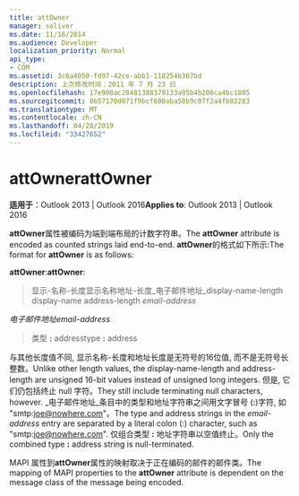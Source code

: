 ```yaml
---
title: attOwner
manager: soliver
ms.date: 11/16/2014
ms.audience: Developer
localization_priority: Normal
api_type:
- COM
ms.assetid: 3c6a4050-fd97-42ce-abb1-118254b367bd
description: 上次修改时间：2011 年 7 月 23 日
ms.openlocfilehash: 17e900ac28481388379133a95b4b206ca4bc1805
ms.sourcegitcommit: 8657170d071f9bcf680aba50b9c07f2a4fb82283
ms.translationtype: MT
ms.contentlocale: zh-CN
ms.lasthandoff: 04/28/2019
ms.locfileid: "33427652"
---
```

# <a name="attowner"></a><span data-ttu-id="f6ad9-103">attOwner</span><span class="sxs-lookup"><span data-stu-id="f6ad9-103">attOwner</span></span>

  
  
<span data-ttu-id="f6ad9-104">**适用于**：Outlook 2013 | Outlook 2016</span><span class="sxs-lookup"><span data-stu-id="f6ad9-104">**Applies to**: Outlook 2013 | Outlook 2016</span></span> 
  
<span data-ttu-id="f6ad9-105">**attOwner**属性被编码为端到端布局的计数字符串。</span><span class="sxs-lookup"><span data-stu-id="f6ad9-105">The **attOwner** attribute is encoded as counted strings laid end-to-end.</span></span> <span data-ttu-id="f6ad9-106">**attOwner**的格式如下所示:</span><span class="sxs-lookup"><span data-stu-id="f6ad9-106">The format for **attOwner** is as follows:</span></span> 
  
 <span data-ttu-id="f6ad9-107">**attOwner**:</span><span class="sxs-lookup"><span data-stu-id="f6ad9-107">**attOwner**:</span></span> 
  
> <span data-ttu-id="f6ad9-108">显示-名称-长度显示名称地址-长度_电子邮件地址_</span><span class="sxs-lookup"><span data-stu-id="f6ad9-108">display-name-length display-name address-length  _email-address_</span></span>
    
 <span data-ttu-id="f6ad9-109">_电子邮件地址_</span><span class="sxs-lookup"><span data-stu-id="f6ad9-109">_email-address_</span></span>
  
> <span data-ttu-id="f6ad9-110">类型 **:** address</span><span class="sxs-lookup"><span data-stu-id="f6ad9-110">type **:** address</span></span> 
    
<span data-ttu-id="f6ad9-111">与其他长度值不同, 显示名称-长度和地址长度是无符号的16位值, 而不是无符号长整数。</span><span class="sxs-lookup"><span data-stu-id="f6ad9-111">Unlike other length values, the display-name-length and address-length are unsigned 16-bit values instead of unsigned long integers.</span></span> <span data-ttu-id="f6ad9-112">但是, 它们仍包括终止 null 字符。</span><span class="sxs-lookup"><span data-stu-id="f6ad9-112">They still include terminating null characters, however.</span></span> <span data-ttu-id="f6ad9-113">_电子邮件地址_条目中的类型和地址字符串之间用文字冒号 (:)字符, 如 "smtp:joe@nowhere.com"。</span><span class="sxs-lookup"><span data-stu-id="f6ad9-113">The type and address strings in the  _email-address_ entry are separated by a literal colon (:) character, such as "smtp:joe@nowhere.com".</span></span> <span data-ttu-id="f6ad9-114">仅组合类型 **:** 地址字符串以空值终止。</span><span class="sxs-lookup"><span data-stu-id="f6ad9-114">Only the combined type **:** address string is null-terminated.</span></span>
  
<span data-ttu-id="f6ad9-115">MAPI 属性到**attOwner**属性的映射取决于正在编码的邮件的邮件类。</span><span class="sxs-lookup"><span data-stu-id="f6ad9-115">The mapping of MAPI properties to the **attOwner** attribute is dependent on the message class of the message being encoded.</span></span> 
  

